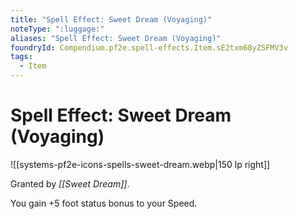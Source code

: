 ```yaml
---
title: "Spell Effect: Sweet Dream (Voyaging)"
noteType: ":luggage:"
aliases: "Spell Effect: Sweet Dream (Voyaging)"
foundryId: Compendium.pf2e.spell-effects.Item.sE2txm68yZSFMV3v
tags:
  - Item
---
```


# Spell Effect: Sweet Dream (Voyaging)
![[systems-pf2e-icons-spells-sweet-dream.webp|150 lp right]]

Granted by _[[Sweet Dream]]_.

You gain +5 foot status bonus to your Speed.
